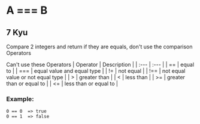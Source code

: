 # A === B
## 7 Kyu

Compare 2 integers and return if they are equals, don't use the comparison Operators

Can't use these Operators
| Operator | Description |
| :--- | :--- |
| == | 	equal to |
| === | 	equal value and equal type |
| != | 	not equal |
| !== | 	not equal value or not equal type |
| > | 	greater than |
| < | 	less than |
| >= | 	greater than or equal to |
| <= | 	less than or equal to |

### Example:
```
0 == 0  => true
0 == 1  => false
```